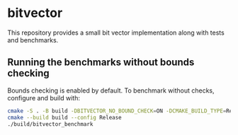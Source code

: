# bitvector

This repository provides a small bit vector implementation along with tests and benchmarks.

## Running the benchmarks without bounds checking

Bounds checking is enabled by default. To benchmark without checks, configure and build with:

```bash
cmake -S . -B build -DBITVECTOR_NO_BOUND_CHECK=ON -DCMAKE_BUILD_TYPE=Release
cmake --build build --config Release
./build/bitvector_benchmark
```
